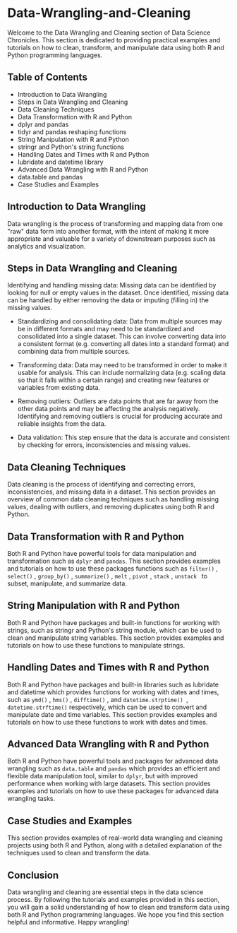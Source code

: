 # Data-Wrangling-and-Cleaning

Welcome to the Data Wrangling and Cleaning section of Data Science Chronicles. This section is dedicated to providing practical examples and tutorials on how to clean, transform, and manipulate data using both R and Python programming languages.

## Table of Contents
* Introduction to Data Wrangling
* Steps in Data Wrangling and Cleaning
* Data Cleaning Techniques
* Data Transformation with R and Python
* dplyr and pandas
* tidyr and pandas reshaping functions
* String Manipulation with R and Python
* stringr and Python's string functions
* Handling Dates and Times with R and Python
* lubridate and datetime library
* Advanced Data Wrangling with R and Python
* data.table and pandas
* Case Studies and Examples
## Introduction to Data Wrangling
 Data wrangling is the process of transforming and mapping data from one "raw" data form into another format, with the intent of making it more appropriate and valuable for a variety of downstream purposes such as analytics and visualization.
 
## Steps in Data Wrangling and Cleaning
Identifying and handling missing data: Missing data can be identified by looking for null or empty values in the dataset. Once identified, missing data can be handled by either removing the data or imputing (filling in) the missing values.

* Standardizing and consolidating data: Data from multiple sources may be in different formats and may need to be standardized and consolidated into a single dataset. This can involve converting data into a consistent format (e.g. converting all dates into a standard format) and combining data from multiple sources.

* Transforming data: Data may need to be transformed in order to make it usable for analysis. This can include normalizing data (e.g. scaling data so that it falls within a certain range) and creating new features or variables from existing data.

* Removing outliers: Outliers are data points that are far away from the other data points and may be affecting the analysis negatively. Identifying and removing outliers is crucial for producing accurate and reliable insights from the data.

* Data validation: This step ensure that the data is accurate and consistent by checking for errors, inconsistencies and missing values.

## Data Cleaning Techniques
Data cleaning is the process of identifying and correcting errors, inconsistencies, and missing data in a dataset. This section provides an overview of common data cleaning techniques such as handling missing values, dealing with outliers, and removing duplicates using both R and Python.

## Data Transformation with R and Python
Both R and Python have powerful tools for data manipulation and transformation such as `dplyr` and `pandas`. This section provides examples and tutorials on how to use these packages functions such as `filter()` , `select()` , `group_by()` , `summarize()` , `melt` , `pivot` , `stack` , `unstack ` to subset, manipulate, and summarize data.

## String Manipulation with R and Python
Both R and Python have packages and built-in functions for working with strings, such as stringr and Python's string module, which can be used to clean and manipulate string variables. This section provides examples and tutorials on how to use these functions to manipulate strings.

## Handling Dates and Times with R and Python
Both R and Python have packages and built-in libraries such as lubridate and datetime which provides functions for working with dates and times, such as `ymd()` , `hms()` , `difftime()` , and `datetime.strptime() `, `datetime.strftime()` respectively, which can be used to convert and manipulate date and time variables. This section provides examples and tutorials on how to use these functions to work with dates and times.

## Advanced Data Wrangling with R and Python
Both R and Python have powerful tools and packages for advanced data wrangling such as `data.table` and `pandas` which provides an efficient and flexible data manipulation tool, similar to `dplyr`, but with improved performance when working with large datasets. This section provides examples and tutorials on how to use these packages for advanced data wrangling tasks.

## Case Studies and Examples
This section provides examples of real-world data wrangling and cleaning projects using both R and Python, along with a detailed explanation of the techniques used to clean and transform the data.

## Conclusion
Data wrangling and cleaning are essential steps in the data science process. By following the tutorials and examples provided in this section, you will gain a solid understanding of how to clean and transform data using both R and Python programming languages. We hope you find this section helpful and informative. Happy wrangling!
